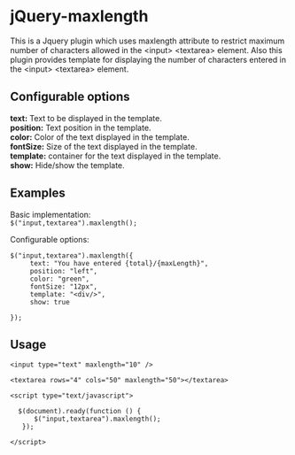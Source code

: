 # jQuery-maxlength
This is a Jquery plugin which uses maxlength attribute to restrict maximum number of characters allowed in the &lt;input> &lt;textarea> element. Also this plugin provides template for displaying the number of characters entered in the &lt;input> &lt;textarea> element.

## Configurable options
**text:** Text to be displayed in the template.   
**position:** Text position in the template.  
**color:** Color of the text displayed in the template.   
**fontSize:** Size of the text displayed in the template.   
**template:** container for the text displayed in the template.   
**show:** Hide/show the template.   

## Examples
Basic implementation:   
`$("input,textarea").maxlength();`   

Configurable options:   
```
$("input,textarea").maxlength({  
     text: "You have entered {total}/{maxLength}",  
     position: "left",
     color: "green",
     fontSize: "12px",
     template: "<div/>",
     show: true

});
```  

## Usage       
```
<input type="text" maxlength="10" />

<textarea rows="4" cols="50" maxlength="50"></textarea>

<script type="text/javascript">

  $(document).ready(function () {
      $("input,textarea").maxlength();
   });
        
</script>

